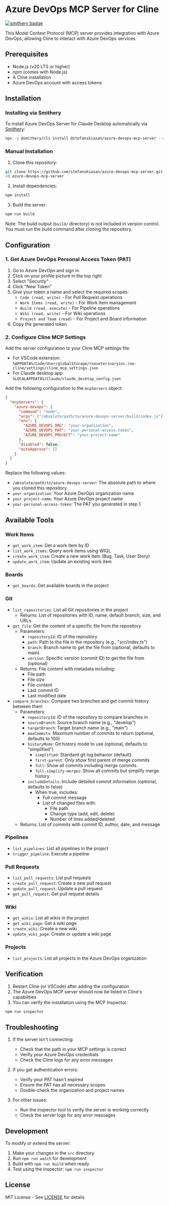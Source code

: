 # Azure DevOps MCP Server for Cline

[![smithery badge](https://smithery.ai/badge/@stefanskiasan/azure-devops-mcp-server)](https://smithery.ai/server/@stefanskiasan/azure-devops-mcp-server)

This Model Context Protocol (MCP) server provides integration with Azure DevOps, allowing Cline to interact with Azure DevOps services.

## Prerequisites

- Node.js (v20 LTS or higher)
- npm (comes with Node.js)
- A Cline installation
- Azure DevOps account with access tokens

## Installation

### Installing via Smithery

To install Azure DevOps Server for Claude Desktop automatically via [Smithery](https://smithery.ai/server/@stefanskiasan/azure-devops-mcp-server):

```bash
npx -y @smithery/cli install @stefanskiasan/azure-devops-mcp-server --client claude
```

### Manual Installation

1. Clone this repository:

```bash
git clone https://github.com/stefanskiasan/azure-devops-mcp-server.git
cd azure-devops-mcp-server
```

2. Install dependencies:

```bash
npm install
```

3. Build the server:

```bash
npm run build
```

Note: The build output (`build/` directory) is not included in version control. You must run the build command after cloning the repository.

## Configuration

### 1. Get Azure DevOps Personal Access Token (PAT)

1. Go to Azure DevOps and sign in
2. Click on your profile picture in the top right
3. Select "Security"
4. Click "New Token"
5. Give your token a name and select the required scopes:
   - `Code (read, write)` - For Pull Request operations
   - `Work Items (read, write)` - For Work Item management
   - `Build (read, execute)` - For Pipeline operations
   - `Wiki (read, write)` - For Wiki operations
   - `Project and Team (read)` - For Project and Board information
6. Copy the generated token

### 2. Configure Cline MCP Settings

Add the server configuration to your Cline MCP settings file:

- For VSCode extension: `%APPDATA%/Code/User/globalStorage/rooveterinaryinc.roo-cline/settings/cline_mcp_settings.json`
- For Claude desktop app: `%LOCALAPPDATA%/Claude/claude_desktop_config.json`

Add the following configuration to the `mcpServers` object:

```json
{
  "mcpServers": {
    "azure-devops": {
      "command": "node",
      "args": ["/absolute/path/to/azure-devops-server/build/index.js"],
      "env": {
        "AZURE_DEVOPS_ORG": "your-organization",
        "AZURE_DEVOPS_PAT": "your-personal-access-token",
        "AZURE_DEVOPS_PROJECT": "your-project-name"
      },
      "disabled": false,
      "autoApprove": []
    }
  }
}
```

Replace the following values:

- `/absolute/path/to/azure-devops-server`: The absolute path to where you cloned this repository
- `your-organization`: Your Azure DevOps organization name
- `your-project-name`: Your Azure DevOps project name
- `your-personal-access-token`: The PAT you generated in step 1

## Available Tools

### Work Items

- `get_work_item`: Get a work item by ID
- `list_work_items`: Query work items using WIQL
- `create_work_item`: Create a new work item (Bug, Task, User Story)
- `update_work_item`: Update an existing work item

### Boards

- `get_boards`: Get available boards in the project

### Git

- `list_repositories`: List all Git repositories in the project
  - Returns: List of repositories with ID, name, default branch, size, and URLs
- `get_file`: Get the content of a specific file from the repository
  - Parameters:
    - `repositoryId`: ID of the repository
    - `path`: Path to the file in the repository (e.g., "src/index.ts")
    - `branch`: Branch name to get the file from (optional, defaults to main)
    - `version`: Specific version (commit ID) to get the file from (optional)
  - Returns: File content with metadata including:
    - File path
    - File size
    - File content
    - Last commit ID
    - Last modified date
- `compare_branches`: Compare two branches and get commit history between them
  - Parameters:
    - `repositoryId`: ID of the repository to compare branches in
    - `sourceBranch`: Source branch name (e.g., "develop")
    - `targetBranch`: Target branch name (e.g., "main")
    - `maxCommits`: Maximum number of commits to return (optional, defaults to 100)
    - `historyMode`: Git history mode to use (optional, defaults to "simplified")
      - `simplified`: Standard git log behavior (default)
      - `first-parent`: Only show first parent of merge commits
      - `full`: Show all commits including merge commits
      - `full-simplify-merges`: Show all commits but simplify merge history
    - `includeDetails`: Include detailed commit information (optional, defaults to false)
      - When true, includes:
        - Full commit message
        - List of changed files with:
          - File path
          - Change type (add, edit, delete)
          - Number of lines added/deleted
  - Returns: List of commits with commit ID, author, date, and message

### Pipelines

- `list_pipelines`: List all pipelines in the project
- `trigger_pipeline`: Execute a pipeline

### Pull Requests

- `list_pull_requests`: List pull requests
- `create_pull_request`: Create a new pull request
- `update_pull_request`: Update a pull request
- `get_pull_request`: Get pull request details

### Wiki

- `get_wikis`: List all wikis in the project
- `get_wiki_page`: Get a wiki page
- `create_wiki`: Create a new wiki
- `update_wiki_page`: Create or update a wiki page

### Projects

- `list_projects`: List all projects in the Azure DevOps organization

## Verification

1. Restart Cline (or VSCode) after adding the configuration
2. The Azure DevOps MCP server should now be listed in Cline's capabilities
3. You can verify the installation using the MCP Inspector:

```bash
npm run inspector
```

## Troubleshooting

1. If the server isn't connecting:
   - Check that the path in your MCP settings is correct
   - Verify your Azure DevOps credentials
   - Check the Cline logs for any error messages

2. If you get authentication errors:
   - Verify your PAT hasn't expired
   - Ensure the PAT has all necessary scopes
   - Double-check the organization and project names

3. For other issues:
   - Run the inspector tool to verify the server is working correctly
   - Check the server logs for any error messages

## Development

To modify or extend the server:

1. Make your changes in the `src` directory
2. Run `npm run watch` for development
3. Build with `npm run build` when ready
4. Test using the inspector: `npm run inspector`

## License

MIT License - See [LICENSE](LICENSE) for details
